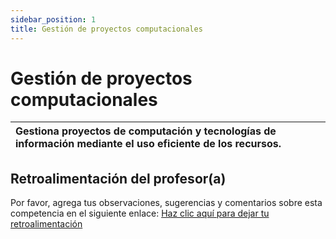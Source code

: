 ```yaml
---
sidebar_position: 1
title: Gestión de proyectos computacionales
---
```

# Gestión de proyectos computacionales

| Gestiona proyectos de computación y tecnologías de información mediante el uso eficiente de los recursos. |
| :----------------------------------------------------------------------------------------------------------- |

## Retroalimentación del profesor(a)

Por favor, agrega tus observaciones, sugerencias y comentarios sobre esta competencia en el siguiente enlace:  [Haz clic aquí para dejar tu retroalimentación](https://docs.google.com/document/d/16HAczehcyHzIcr0qhkyC1LoO-U_4LPnfTXhA3j501wU/edit?usp=sharing)
